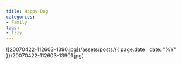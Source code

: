 ```yaml
---
title: Happy Dog
categories:
- Family
tags:
- Izzy
---
```


![20070422-112603-1390.jpg](/assets/posts/{{ page.date | date: "%Y" }}/20070422-112603-13901.jpg)
